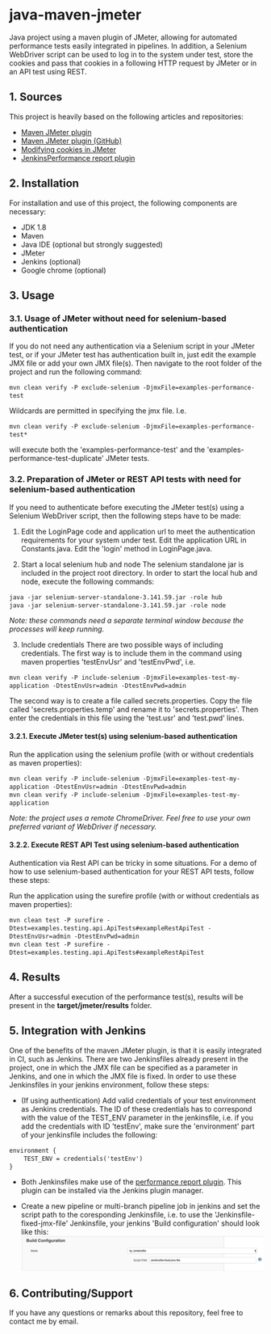 # java-maven-jmeter
Java project using a maven plugin of JMeter, allowing for automated performance tests easily integrated in pipelines. 
In addition, a Selenium WebDriver script can be used to log in to the system under test, 
store the cookies and pass that cookies in a following HTTP request by JMeter or in an API test using REST.

## 1. Sources
This project is heavily based on the following articles and repositories:

- [Maven JMeter plugin](http://jmeter.lazerycode.com/)
- [Maven JMeter plugin (GitHub)](https://github.com/jmeter-maven-plugin/jmeter-maven-plugin)
- [Modifying cookies in JMeter](https://www.blazemeter.com/blog/modifying-cookies-in-jmeter-with-groovy/)
- [JenkinsPerformance report plugin](https://jenkins.io/doc/pipeline/steps/performance/) 

## 2. Installation
For installation and use of this project, the following components are necessary:

- JDK 1.8
- Maven
- Java IDE (optional but strongly suggested)
- JMeter
- Jenkins (optional)
- Google chrome (optional)

## 3. Usage
### 3.1. Usage of JMeter without need for selenium-based authentication
If you do not need any authentication via a Selenium script in your JMeter test, or if your JMeter test has authentication built in, just edit the example JMX file or add your own JMX file(s). 
Then navigate to the root folder of the project and run the following command:
```
mvn clean verify -P exclude-selenium -DjmxFile=examples-performance-test
```
Wildcards are permitted in specifying the jmx file. I.e.
```
mvn clean verify -P exclude-selenium -DjmxFile=examples-performance-test*
```
will execute both the 'examples-performance-test' and the 'examples-performance-test-duplicate' JMeter tests.

### 3.2. Preparation of JMeter or REST API tests with need for selenium-based authentication
If you need to authenticate before executing the JMeter test(s) using a Selenium WebDriver script, then the following steps have to be made:

1. Edit the LoginPage code and application url to meet the authentication requirements for your system under test. 
Edit the application URL in Constants.java.
Edit the 'login' method in LoginPage.java.

2. Start a local selenium hub and node
The selenium standalone jar is included in the project root directory. In order to start the local hub and node, execute the following commands:
```
java -jar selenium-server-standalone-3.141.59.jar -role hub
java -jar selenium-server-standalone-3.141.59.jar -role node
```
_Note: these commands need a separate terminal window because the processes will keep running._

3. Include credentials
There are two possible ways of including credentials. The first way is to include them in the command using maven properties 'testEnvUsr' and 'testEnvPwd', i.e.
```
mvn clean verify -P include-selenium -DjmxFile=examples-test-my-application -DtestEnvUsr=admin -DtestEnvPwd=admin
```

The second way is to create a file called secrets.properties. Copy the file called 'secrets.properties.temp' and rename it to 'secrets.properties'. Then enter the credentials in this file using the 'test.usr' and 'test.pwd' lines.

####  3.2.1. Execute JMeter test(s) using selenium-based authentication
Run the application using the selenium profile (with or without credentials as maven properties):
```
mvn clean verify -P include-selenium -DjmxFile=examples-test-my-application -DtestEnvUsr=admin -DtestEnvPwd=admin
mvn clean verify -P include-selenium -DjmxFile=examples-test-my-application
```
_Note: the project uses a remote ChromeDriver. Feel free to use your own preferred variant of WebDriver if necessary._

#### 3.2.2. Execute REST API Test using selenium-based authentication
Authentication via Rest API can be tricky in some situations. 
For a demo of how to use selenium-based authentication for your REST API tests, follow these steps:

Run the application using the surefire profile (with or without credentials as maven properties):
```
mvn clean test -P surefire -Dtest=examples.testing.api.ApiTests#exampleRestApiTest -DtestEnvUsr=admin -DtestEnvPwd=admin
mvn clean test -P surefire -Dtest=examples.testing.api.ApiTests#exampleRestApiTest
```

## 4. Results
After a successful execution of the performance test(s), results will be present in the **target/jmeter/results** folder.

## 5. Integration with Jenkins
One of the benefits of the maven JMeter plugin, is that it is easily integrated in CI, such as Jenkins. 
There are two Jenkinsfiles already present in the project, one in which the JMX file can be specified as a parameter in Jenkins, and one in which the JMX file is fixed.
In order to use these Jenkinsfiles in your jenkins environment, follow these steps:

- (If using authentication) Add valid credentials of your test environment as Jenkins credentials. 
The ID of these credentials has to correspond with the value of the TEST_ENV parameter in the jenkinsfile, i.e. if you add the credentials with ID 'testEnv', make sure the 'environment' part of your jenkinsfile includes the following:
```
environment {
    TEST_ENV = credentials('testEnv')
}
```
- Both Jenkinsfiles make use of the [performance report plugin](https://jenkins.io/doc/pipeline/steps/performance/). This plugin can be installed via the Jenkins plugin manager.

- Create a new pipeline or multi-branch pipeline job in jenkins and set the script path to the coresponding Jenkinsfile, 
i.e. to use the 'Jenkinsfile-fixed-jmx-file' Jenkinsfile, your jenkins 'Build configuration' should look like this:
![Jenkins build configuration](./readme-images/jenkins-script-path.png)

## 6. Contributing/Support
If you have any questions or remarks about this repository, feel free to contact me by email.

